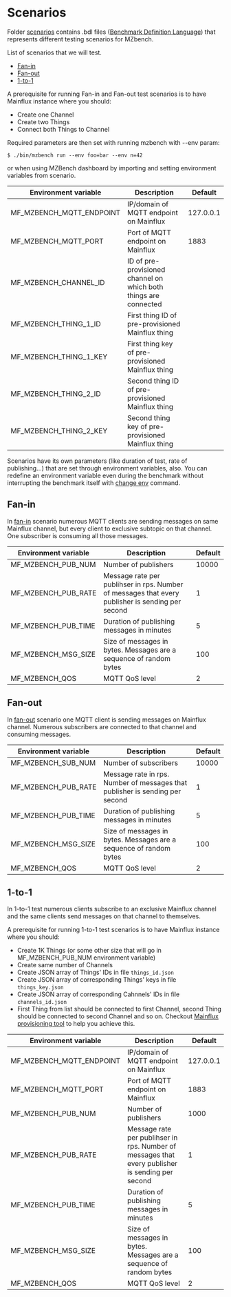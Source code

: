# Scenarios

Folder [scenarios](scenarios/) contains .bdl files ([Benchmark Definition Language](https://github.com/mzbench/mzbench/blob/master/doc/scenarios/spec.md)) that represents different testing scenarios for MZbench.


List of scenarios that we will test.
- [Fan-in](scenarios/fan_in.bdl)
- [Fan-out](scenarios/fan_out.bdl)
- [1-to-1](scenarios/1to1.bdl)

A prerequisite for running Fan-in and Fan-out test scenarios is to have Mainflux instance where you should:
- Create one Channel
- Create two Things
- Connect both Things to Channel

Required parameters are then set with running mzbench with --env param:

`$ ./bin/mzbench run --env foo=bar --env n=42`

or when using MZBench dashboard by importing and setting environment variables from scenario.


| Environment variable     | Description                                                      | Default   |
|--------------------------|------------------------------------------------------------------|-----------|
| MF_MZBENCH_MQTT_ENDPOINT | IP/domain of MQTT endpoint on Mainflux                           | 127.0.0.1 |
| MF_MZBENCH_MQTT_PORT     | Port of MQTT endpoint on Mainflux                                | 1883      |
| MF_MZBENCH_CHANNEL_ID    | ID of pre-provisioned channel on which both things are connected |           |
| MF_MZBENCH_THING_1_ID    | First thing ID of pre-provisioned Mainflux thing                 |           |
| MF_MZBENCH_THING_1_KEY   | First thing key of pre-provisioned Mainflux thing                |           |
| MF_MZBENCH_THING_2_ID    | Second thing ID of pre-provisioned Mainflux thing                |           |
| MF_MZBENCH_THING_2_KEY   | Second thing key of pre-provisioned Mainflux thing               |           |

Scenarios have its own parameters (like duration of test, rate of publishing...) that are set through environment variables, also. You can redefine an environment variable even during the benchmark without interrupting the benchmark itself with [change env](https://github.com/mzbench/mzbench/blob/master/doc/cli.md#change_env) command.

## Fan-in

In [fan-in](https://en.wikipedia.org/wiki/Fan-in) scenario numerous MQTT clients are sending messages on same Mainflux channel, but every client to exclusive subtopic on that channel. One subscriber is consuming all those messages.

| Environment variable | Description                                                                                      | Default |
|----------------------|--------------------------------------------------------------------------------------------------|---------|
| MF_MZBENCH_PUB_NUM   | Number of publishers                                                                             | 10000   |
| MF_MZBENCH_PUB_RATE  | Message rate per publihser in rps. Number of messages that every publisher is sending per second | 1       |
| MF_MZBENCH_PUB_TIME  | Duration of publishing messages in minutes                                                       | 5       |
| MF_MZBENCH_MSG_SIZE  | Size of messages in bytes. Messages are a sequence of random bytes                               | 100     |
| MF_MZBENCH_QOS       | MQTT QoS level                                                                                   | 2       |

## Fan-out

In [fan-out](https://en.wikipedia.org/wiki/Fan-out) scenario one MQTT client is sending messages on Mainflux channel. Numerous subscribers are connected to that channel and consuming  messages.

| Environment variable | Description                                                                  | Default |
|----------------------|------------------------------------------------------------------------------|---------|
| MF_MZBENCH_SUB_NUM   | Number of subscribers                                                        | 10000   |
| MF_MZBENCH_PUB_RATE  | Message rate in rps. Number of messages that publisher is sending per second | 1       |
| MF_MZBENCH_PUB_TIME  | Duration of publishing messages in minutes                                   | 5       |
| MF_MZBENCH_MSG_SIZE  | Size of messages in bytes. Messages are a sequence of random bytes           | 100     |
| MF_MZBENCH_QOS       | MQTT QoS level                                                               | 2       |

## 1-to-1

In 1-to-1 test numerous clients subscribe to an exclusive Mainflux channel and the same clients send messages on that channel to themselves.

A prerequisite for running 1-to-1 test scenarios is to have Mainflux instance where you should:
- Create 1K Things (or some other size that will go in MF_MZBENCH_PUB_NUM environment variable)
- Create same number of Channels
- Create JSON array of Things' IDs in file `things_id.json`
- Create JSON array of corresponding Things' keys in file `things_key.json`
- Create JSON array of corresponding Cahnnels' IDs in file `channels_id.json`
- First Thing from list should be connected to first Channel, second Thing should be connected to second Channel and so on. Checkout [Mainflux provisioning tool](https://github.com/mainflux/mainflux/tree/master/tools/provision) to help you achieve this.

| Environment variable     | Description                                                                                      | Default   |
|--------------------------|--------------------------------------------------------------------------------------------------|-----------|
| MF_MZBENCH_MQTT_ENDPOINT | IP/domain of MQTT endpoint on Mainflux                                                           | 127.0.0.1 |
| MF_MZBENCH_MQTT_PORT     | Port of MQTT endpoint on Mainflux                                                                | 1883      |
| MF_MZBENCH_PUB_NUM       | Number of publishers                                                                             | 1000      |
| MF_MZBENCH_PUB_RATE      | Message rate per publihser in rps. Number of messages that every publisher is sending per second | 1         |
| MF_MZBENCH_PUB_TIME      | Duration of publishing messages in minutes                                                       | 5         |
| MF_MZBENCH_MSG_SIZE      | Size of messages in bytes. Messages are a sequence of random bytes                               | 100       |
| MF_MZBENCH_QOS           | MQTT QoS level                                                                                   | 2         |
